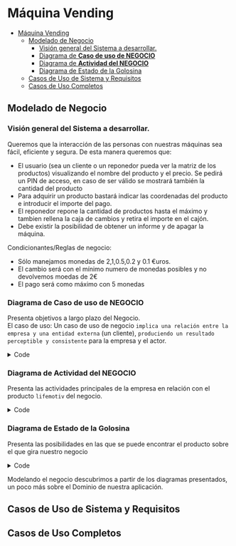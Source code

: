 # Máquina Vending
<!--
Nomenclatura PlantUML
https://crashedmind.github.io/PlantUMLHitchhikersGuide/index.html

VSCODE settings.json
PlantUML Server:
https://www.plantuml.com/plantuml
-->
- [Máquina Vending](#máquina-vending)
  - [Modelado de Negocio](#modelado-de-negocio)
    - [Visión general del Sistema a desarrollar.](#visión-general-del-sistema-a-desarrollar)
    - [Diagrama de **Caso de uso de NEGOCIO**](#diagrama-de-caso-de-uso-de-negocio)
    - [Diagrama de **Actividad del NEGOCIO**](#diagrama-de-actividad-del-negocio)
    - [Diagrama de Estado de la Golosina](#diagrama-de-estado-de-la-golosina)
  - [Casos de Uso de Sistema y Requisitos](#casos-de-uso-de-sistema-y-requisitos)
  - [Casos de Uso Completos](#casos-de-uso-completos)
## Modelado de Negocio

### Visión general del Sistema a desarrollar.

Queremos que la interacción de las personas con nuestras máquinas sea fácil, eficiente y segura. De esta manera queremos que:
- El usuario (sea un cliente o un reponedor pueda ver la matriz de los productos) visualizando el nombre del producto y el precio. Se pedirá un PIN de acceso, en caso de ser válido se mostrará también la cantidad del producto
- Para adquirir un producto bastará indicar las coordenadas del producto e introducir el importe del pago.
- El reponedor repone la cantidad de productos hasta el máximo y tambien rellena la caja de cambios y retira el importe en el cajón.
- Debe existir la posibilidad de obtener un informe y de apagar la máquina.

Condicionantes/Reglas de negocio:
- Sólo manejamos monedas de 2,1,0.5,0.2 y 0.1 €uros.
- El cambio será con el mínimo numero de monedas posibles y no devolvemos moedas de 2€
- El pago será como máximo con 5 monedas

### Diagrama de **Caso de uso de NEGOCIO**

Presenta objetivos a largo plazo del Negocio.   
El caso de uso:
Un caso de uso de negocio `implica una relación entre la empresa y una entidad externa` (un cliente), `produciendo un resultado perceptible y consistente` para la empresa y el actor.

<img src="http://www.plantuml.com/plantuml/proxy?src=https://raw.githubusercontent.com/srlopez/RUP/master/ejemplos/maquina_vending.md&idx=0" alt=""/>

<details><summary>Code</summary>

```plantuml
@startuml
left to right direction
:Cliente:/ as cli
:Proveedor:/ as pro
:<<worker>>\nAdministrador:/ as jefe
:<<worker>>\nReponedor:/ as repo
(Comprar Golosinas)/ as comprar
rectangle Límite_de_Automatización:_La_Máquina {
  (Vender Golosinas)/ as vender
  (Reponer Golosinas)/ as reponer
}
cli -- vender
repo -- reponer
pro -- comprar
comprar -- jefe
@enduml
```
</details>

### Diagrama de **Actividad del NEGOCIO**

Presenta las actividades principales de la empresa en relación con el producto `lifemotiv` del negocio.

<img src="http://www.plantuml.com/plantuml/proxy?src=https://raw.githubusercontent.com/srlopez/RUP/master/ejemplos/maquina_vending.md&idx=1" alt=""/>


<details><summary>Code</summary>

```plantuml
@startuml
title Máquina Vending
|Proveedor|
|Administrador|
|Reponedor|
|Cliente|
|Administrador|
start
:Encargar golosinas;
|Proveedor|
:Enviar golosinas;
|Reponedor|
:Recibir golosinas;
:Reponer golosinas;
|Cliente|
:Comprar golosinas;
stop
@enduml
```
</details>


### Diagrama de Estado de la Golosina

Presenta las posibilidades en las que se puede encontrar el producto sobre el que gira nuestro negocio

<img src="http://www.plantuml.com/plantuml/proxy?src=https://raw.githubusercontent.com/srlopez/RUP/master/ejemplos/maquina_vending.md&idx=2" alt=""/>


<details><summary>Code</summary>

```plantuml
@startuml
skinparam state {
    ' StartColor PaleGreen
    ' EndColor Red
    BackgroundColor White
    ' BackgroundColor<<Junction>> GreenYellow  
    BorderColor Gray
    ' FontName Consolas
}
left to right direction
[*] -d-> Registrado
Registrado --> Encargado : Pedido
Encargado --> EnStock : Recibido 
EnStock -r-> EnMaquina : Reparto
state EnMaquina {    
  top to bottom direction
  [*] --> Disponible    
  Disponible --> Agotado : [OK]
  Agotado --> Disponible
  Agotado --> [*]
}

EnStock : Esperamos alerta de máquina
Registrado : Producto en nuestro sistema
Encargado: Pedido realizado
Disponible: Cantidad>0
Agotado: Cantidad=0
@enduml
```
</details>

Modelando el negocio descubrimos a partir de los diagramas presentados, un poco más sobre el Dominio de nuestra aplicación.


## Casos de Uso de Sistema y Requisitos


## Casos de Uso Completos
